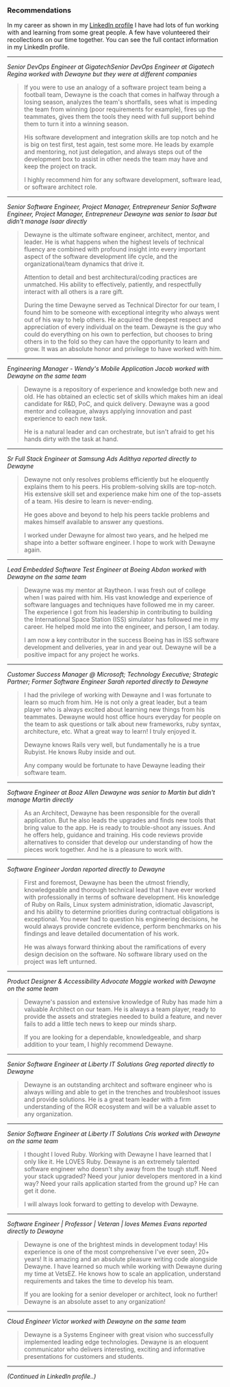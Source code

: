 ### Recommendations

In my career as shown in my [LinkedIn profile](https://www.linkedin.com/in/dewayne-vanhoozer) I have had lots of fun working with and learning from some great people.  A few have volunteered their recollections on our time together.  You can see the full contact information in my LinkedIn profile.

---

_Senior DevOps Engineer at GigatechSenior DevOps Engineer at Gigatech_
*Regina worked with Dewayne but they were at different companies*

> If you were to use an analogy of a software project team being a football team, Dewayne is the coach that comes in halfway through a losing season, analyzes the team's shortfalls, sees what is impeding the team from winning (poor requirements for example), fires up the teammates, gives them the tools they need with full support behind them to turn it into a winning season.
>
> His software development and integration skills are top notch and he is big on test first, test again, test some more. He leads by example and mentoring, not just delegation, and always steps out of the development box to assist in other needs the team may have and keep the project on track.
>
> I highly recommend him for any software development, software lead, or software architect role.

---

_Senior Software Engineer, Project Manager, Entrepreneur Senior Software Engineer, Project Manager, Entrepreneur_
*Dewayne was senior to Isaar but didn't manage Isaar directly*

> Dewayne is the ultimate software engineer, architect, mentor, and leader. He is what happens when the highest levels of technical fluency are combined with profound insight into every important aspect of the software development life cycle, and the organizational/team dynamics that drive it.
>
> Attention to detail and best architectural/coding practices are unmatched. His ability to effectively, patiently, and respectfully interact with all others is a rare gift.
>
> During the time Dewayne served as Technical Director for our team, I found him to be someone with exceptional integrity who always went out of his way to help others. He acquired the deepest respect and appreciation of every individual on the team. Dewayne is the guy who could do everything on his own to perfection, but chooses to bring others in to the fold so they can have the opportunity to learn and grow. It was an absolute honor and privilege to have worked with him.

---

_Engineering Manager - Wendy's Mobile Application_
*Jacob worked with Dewayne on the same team*

> Dewayne is a repository of experience and knowledge both new and old. He has obtained an eclectic set of skills which makes him an ideal candidate for R&D, PoC, and quick delivery. Dewayne was a good mentor and colleague, always applying innovation and past experience to each new task.
>
> He is a natural leader and can orchestrate, but isn't afraid to get his hands dirty with the task at hand.

---

_Sr Full Stack Engineer at Samsung Ads_
*Adithya reported directly to Dewayne*

> Dewayne not only resolves problems efficiently but he eloquently explains them to his peers. His problem-solving skills are top-notch. His extensive skill set and experience make him one of the top-assets of a team. His desire to learn is never-ending.
>
> He goes above and beyond to help his peers tackle problems and makes himself available to answer any questions.
>
> I worked under Dewayne for almost two years, and he helped me shape into a better software engineer. I hope to work with Dewayne again.

---

_Lead Embedded Software Test Engineer at Boeing_
*Abdon worked with Dewayne on the same team*

> Dewayne was my mentor at Raytheon. I was fresh out of college when I was paired with him. His vast knowledge and experience of software languages and techniques have followed me in my career. The experience I got from his leadership in contributing to building the International Space Station (ISS) simulator has followed me in my career. He helped mold me into the engineer, and person, I am today.
>
> I am now a key contributor in the success Boeing has in ISS software development and deliveries, year in and year out. Dewayne will be a positive impact for any project he works.

---

_Customer Success Manager @ Microsoft; Technology Executive; Strategic Partner; Former Software Engineer_
*Sarah reported directly to Dewayne*

> I had the privilege of working with Dewayne and I was fortunate to learn so much from him. He is not only a great leader, but a team player who is always excited about learning new things from his teammates. Dewayne would host office hours everyday for people on the team to ask questions or talk about new frameworks, ruby syntax, architecture, etc. What a great way to learn! I truly enjoyed it.
>
> Dewayne knows Rails very well, but fundamentally he is a true Rubyist. He knows Ruby inside and out.
>
> Any company would be fortunate to have Dewayne leading their software team.

---

_Software Engineer at Booz Allen_
*Dewayne was senior to Martin but didn't manage Martin directly*

> As an Architect, Dewayne has been responsible for the overall application. But he also leads the upgrades and finds new tools that bring value to the app. He is ready to trouble-shoot any issues. And he offers help, guidance and training. His code reviews provide alternatives to consider that develop our understanding of how the pieces work together. And he is a pleasure to work with.

---

_Software Engineer_
*Jordan reported directly to Dewayne*

> First and foremost, Dewayne has been the utmost friendly, knowledgeable and thorough technical lead that I have ever worked with professionally in terms of software development. His knowledge of Ruby on Rails, Linux system administration, idiomatic Javascript, and his ability to determine priorities during contractual obligations is exceptional. You never had to question his engineering decisions, he would always provide concrete evidence, perform benchmarks on his findings and leave detailed documentation of his work.
>
> He was always forward thinking about the ramifications of every design decision on the software. No software library used on the project was left unturned.

---

_Product Designer & Accessibility Advocate_
*Maggie worked with Dewayne on the same team*

> Dewayne's passion and extensive knowledge of Ruby has made him a valuable Architect on our team. He is always a team player, ready to provide the assets and strategies needed to build a feature, and never fails to add a little tech news to keep our minds sharp.
>
> If you are looking for a dependable, knowledgeable, and sharp addition to your team, I highly recommend Dewayne.

---

_Senior Software Engineer at Liberty IT Solutions_
*Greg reported directly to Dewayne*

> Dewayne is an outstanding architect and software engineer who is always willing and able to get in the trenches and troubleshoot issues and provide solutions. He is a great team leader with a firm understanding of the ROR ecosystem and will be a valuable asset to any organization.

---

_Senior Software Engineer at Liberty IT Solutions_
*Cris worked with Dewayne on the same team*

> I thought I loved Ruby. Working with Dewayne I have learned that I only like it. He LOVES Ruby. Dewayne is an extremely talented software engineer who doesn't shy away from the tough stuff. Need your stack upgraded? Need your junior developers mentored in a kind way? Need your rails application started from the ground up? He can get it done.
>
> I will always look forward to getting to develop with Dewayne.

---

_Software Engineer | Professor | Veteran | loves Memes_
*Evans reported directly to Dewayne*

> Dewayne is one of the brightest minds in development today! His experience is one of the most comprehensive I've ever seen, 20+ years! It is amazing and an absolute pleasure writing code alongside Dewayne. I have learned so much while working with Dewayne during my time at VetsEZ. He knows how to scale an application, understand requirements and takes the time to develop his team.
>
> If you are looking for a senior developer or architect, look no further!  Dewayne is an absolute asset to any organization!

---

_Cloud Engineer_
*Victor worked with Dewayne on the same team*

> Dewayne is a Systems Engineer with great vision who successfully implemented leading edge technologies. Dewayne is an eloquent communicator who delivers interesting, exciting and informative presentations for customers and students.

---

*(Continued in LinkedIn profile..)*

